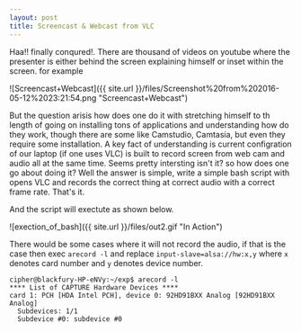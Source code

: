 ```yaml
---
layout: post
title: Screencast & Webcast from VLC
---
```


Haa!! finally conqured!. There are thousand of videos on youtube where the presenter is either behind the screen explaining himself or inset within the screen. for example 

![Screencast+Webcast]({{ site.url }}/files/Screenshot%20from%202016-05-12%2023:21:54.png "Screencast+Webcast")

But the question arisis how does one do it with stretching himself to th length of going on installing tons of applications and understanding how do they work, though there are some like Camstudio, Camtasia, but even they require some installation. A key fact  of understanding is current configration of our laptop (if one uses VLC) is built to record screen from web cam and audio all at the same time. Seems pretty intersting isn't it? so how does one go about doing it? Well the answer is simple, write a simple bash script with opens VLC and records the correct thing at correct audio with a correct frame rate. That's it.

<script src="https://gist.github.com/neerajvashistha/2c7c7a7bcc01c5723f511b714ec946e3.js"></script>

And the script will exectute as shown below.

![exection_of_bash]({{ site.url }}/files/out2.gif "In Action")

There would be some cases where it will not record the audio, if that is the case then exec `arecord -l` and replace `input-slave=alsa://hw:x,y` where `x` denotes card number and `y` denotes device number.

```
cipher@blackfury-HP-eNVy:~/exp$ arecord -l
**** List of CAPTURE Hardware Devices ****
card 1: PCH [HDA Intel PCH], device 0: 92HD91BXX Analog [92HD91BXX Analog]
  Subdevices: 1/1
  Subdevice #0: subdevice #0

```
